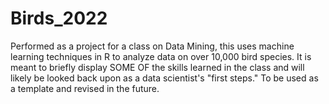 # Birds_2022
Performed as a project for a class on Data Mining, this uses machine learning techniques in R to analyze data on over 10,000 bird species.  It is meant to briefly display SOME OF the skills learned in the class and will likely be looked back upon as a data scientist's "first steps."
To be used as a template and revised in the future.
